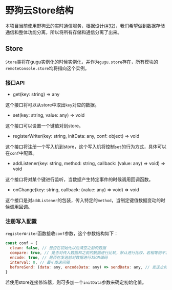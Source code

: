 # 野狗云Store结构

本项目当前使用野狗云的实时通信服务，根据设计([#32](https://github.com/sekaiamber/gugu-remote-console/issues/32))，我们希望做到数据存储通信和整体功能分离，所以将所有存储和通信分离了出来。

## Store

`Store`类将在gugu实例化的时候实例化，并作为`gugu.store`存在，所有模块的`remoteConsole.store`均将指向这个实例。

### 接口API

* get(key: string) => any

这个接口将可以从store中取出`key`对应的数据。

* set(key: string, value: any) => void

这个接口可以设置一个键值对到store。

* registerWriter(key: string, initData: any, conf: object) => void

这个接口将注册一个写入机到store，这个写入机将控制`set`的行为方式，具体可以在`conf`中配置。

* addListener(key: string, method: string, callback: (value: any) => void) => void

这个接口将对某个键进行监听，当数据产生特定事件的时候调用回调函数。

* onChange(key: string, callback: (value: any) => void) => void

这个接口是对`addListener`的包装，传入特定的`method`，当制定键值数据变动的时候调用回调。

### 注册写入配置

`registerWriter`函数接收`conf`参数，这个参数结构如下：

```javascript
const conf = {
  clean: false, // 是否在初始化以后清空之前的数据
  compare: true, // 是否对传入数据和之前的数据进行比较，默认进行比较，若相等则不发送数据
  encode: true, // 是否在发送前对数据进行JSON编码
  interval: 0, // 最小发送间隔
  beforeSend: (data: any, encodeData: any) => sendData: any, // 发送之前是否对预发送数据进行处理，默认情况下，若`encode`为`true`，则发送`encodeData`，否则发送`data`
}
```

若使用store连接修饰器，则可多加一个`initData`参数来确定初始化值。
